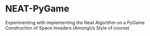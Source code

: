 # NEAT-PyGame
Experimenting with implementing the Neat Algorithm on a PyGame Construction of Space Invaders (AmongUs Style of course)
